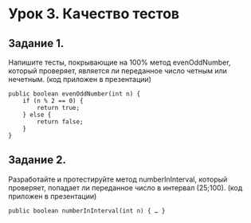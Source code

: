 # Урок 3. Качество тестов

## Задание 1.

Напишите тесты, покрывающие на 100% метод evenOddNumber, который проверяет, является ли переданное число четным или нечетным. (код приложен в презентации)

```
public boolean evenOddNumber(int n) {
	if (n % 2 == 0) {
		return true;
	} else {
		return false;
	}
}
```

## Задание 2.

Разработайте и протестируйте метод numberInInterval, который проверяет, попадает ли переданное число в интервал (25;100). (код приложен в презентации)
```
public boolean numberInInterval(int n) { … }
```
